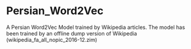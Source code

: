 # Persian_Word2Vec
A Persian Word2Vec Model trained by Wikipedia articles.
The model has been trained by an offline dump version of Wikipedia (wikipedia_fa_all_nopic_2016-12.zim)
